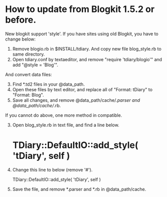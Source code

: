 # How to update from Blogkit 1.5.2 or before.

New blogkit support 'style'. If you have sites using old Blogkit, you have to change below:

1. Remove blogio.rb in $INSTALL/tdiary. And copy new file blog_style.rb to same directory.
2. Open tdiary.conf by textaeditor, and remove "require 'tdiary/blogio'" and add "@style = 'Blog'".

And convert data files:

3. Find *.td2 files in your @data_path.
4. Open these files by text editor, and replace all of "Format: tDiary" to "Format: Blog".
5. Save all changes, and remove @data_path/cache/*.parser and @data_path/cache/*.rb.

If you cannot do above, one more method in compatible.

3. Open blog_style.rb in text file, and find a line below.

      # TDiary::DefaultIO::add_style( 'tDiary', self )

4. Change this line to below (remove '#').

      TDiary::DefaultIO::add_style( 'tDiary', self )

5. Save the file, and remove *.parser and *.rb in @data_path/cache.
